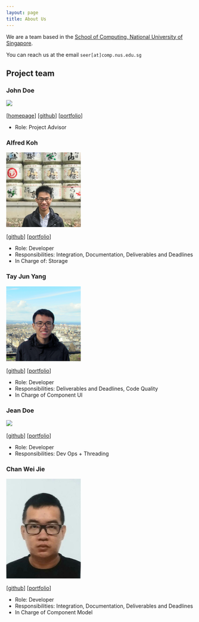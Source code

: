 ```yaml
---
layout: page
title: About Us
---
```


We are a team based in the [School of Computing, National University of Singapore](http://www.comp.nus.edu.sg).

You can reach us at the email `seer[at]comp.nus.edu.sg`

## Project team

### John Doe

<img src="images/johndoe.png" width="200px">

[[homepage](http://www.comp.nus.edu.sg/~damithch)]
[[github](https://github.com/johndoe)]
[[portfolio](team/johndoe.md)]

* Role: Project Advisor

### Alfred Koh

<img src="images/alfredkohhh.png" width="200px">

[[github](http://github.com/alfredkohhh)]
[[portfolio](team/alfredkohhh.md)]

* Role: Developer
* Responsibilities: Integration, Documentation, Deliverables and Deadlines
* In Charge of: Storage

### Tay Jun Yang

<img src="images/dannytayjy.png" width="200px">

[[github](http://github.com/dannytayjy)]
[[portfolio](team/dannytayjy.md)]

* Role: Developer
* Responsibilities: Deliverables and Deadlines, Code Quality
* In Charge of Component UI

### Jean Doe

<img src="images/johndoe.png" width="200px">

[[github](http://github.com/johndoe)]
[[portfolio](team/johndoe.md)]

* Role: Developer
* Responsibilities: Dev Ops + Threading

### Chan Wei Jie

<img src="images/chanweijie.png" width="200px">

[[github](http://github.com/chanweijie)]
[[portfolio](team/chanweijie.md)]

* Role: Developer
* Responsibilities: Integration, Documentation, Deliverables and Deadlines  
* In Charge of Component Model
